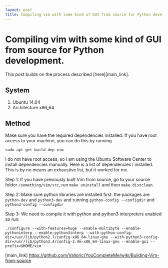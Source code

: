 ```yaml
---
layout: post
title: Compiling vim with some kind of GUI from source for Python development. 
---
```

# Compiling vim with some kind of GUI from source for Python development. 

This post builds on the process described [here][main_link]. 

## System

1. Ubuntu 14.04 
2. Architecture x86_64


## Method

Make sure you have the required dependencies installed. If you have root access to your machine, you can do this by running 

```
sudo apt-get build-dep vim
```

I do not have root access, so I am using the Ubuntu Software Center to install dependencies manually. Here is a list of dependencies I installed.
This is by no means an exhaustive list, but it worked for me. 


Step 1: If you have previously built Vim from source, go to your source folder `/something/vim/src`, run `make uninstall` and then `make distclean`.

Step 2: Make sure python libraries are installed first. the packages are `python-dev` and `python3-dev` and running `python-config --configdir` and `python3-config --configdir`

Step 3: We need to compile it with python and python3 interpreters enabled so run:
```
./configure --with-features=huge --enable-multibyte --enable-pythoninterp --enable-python3interp --with-python-config-dir=/usr/lib/python2.7/config-x86_64-linux-gnu --with-python3-config-dir=/usr/lib/python3.4/config-3.4m-x86_64-linux-gnu --enable-gui --prefix=$HOME/vim
```

[main_link] https://github.com/Valloric/YouCompleteMe/wiki/Building-Vim-from-source
